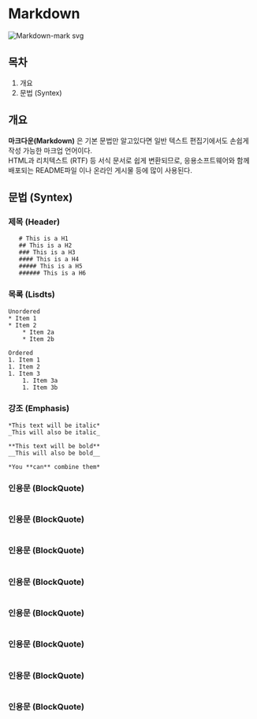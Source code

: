 # Markdown
![Markdown-mark svg](https://user-images.githubusercontent.com/118426836/202700027-0e732f94-45b9-421d-a803-81bbf4a96cd9.png)

## 목차
 1. 개요
 2. 문법 (Syntex)


## 개요
**마크다운(Markdown)** 은 기본 문법만 알고있다면 일반 텍스트 편집기에서도 손쉽게 작성 가능한 마크업 언어이다.  
HTML과 리치텍스트 (RTF) 등 서식 문서로 쉽게 변환되므로, 응용소프트웨어와 함께 배포되는 README파일 이나 온라인 게시물 등에 많이 사용된다.


## 문법 (Syntex)
### 제목 (Header)
```
   # This is a H1
   ## This is a H2
   ### This is a H3
   #### This is a H4
   ##### This is a H5
   ###### This is a H6
``` 
### 목록 (Lisdts)
```
Unordered 
* Item 1 
* Item 2 
    * Item 2a 
    * Item 2b 

Ordered 
1. Item 1 
1. Item 2 
1. Item 3 
    1. Item 3a 
    1. Item 3b
```    
### 강조 (Emphasis)
``` 
*This text will be italic* 
_This will also be italic_ 

**This text will be bold** 
__This will also be bold__ 

*You **can** combine them*
```
### 인용문 (BlockQuote)
```
```
### 인용문 (BlockQuote)
```
```
### 인용문 (BlockQuote)
```
```
### 인용문 (BlockQuote)
```
```
### 인용문 (BlockQuote)
```
```
### 인용문 (BlockQuote)
```
```
### 인용문 (BlockQuote)
```
```
### 인용문 (BlockQuote)
```
```
